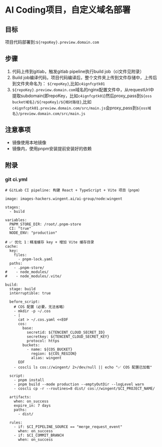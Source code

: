 # AI Coding项目，自定义域名部署

## 目标

项目代码部署到:`${repoKey}.preview.domain.com`



## 步骤

1. 代码上传到gitlab，触发gitlab pipeline执行build job（ci文件见附录）
2. Build job编译代码，项目代码编译后，整个文件夹上传到文件存储中，上传后到文件夹命名为： `${repoKey}`,比如`c4ignfcptk01`
3. `${repoKey}.preview.domain.com`域名的nginx配置文件中，从requestUrl中提取subdomain(即repoKey，比如`c4ignfcptk01`)然后proxy_pass到`${oss bucket域名}/${repoKey}/${相对路径}`,比如`c4ignfcptk01.preview.domain.com/src/main.js`会proxy_pass到`${oss域名}/preview.domain.com/src/main.js`



## 注意事项

- 镜像使用本地镜像
- 镜像内，使用pnpm安装提前安装好的依赖



## 附录

### git ci.yml

```
# GitLab CI pipeline: 构建 React + TypeScript + Vite 项目（pnpm）

image: images-hackers.wingent.ai/ai-group/node:wingent

stages:
  - build

variables:
  PNPM_STORE_DIR: /root/.pnpm-store
  CI: "true" 
  NODE_ENV: "production"

# ✅ 优化 1：精准缓存 key + 增加 Vite 缓存目录
cache:
  key:
    files:
      - pnpm-lock.yaml
  paths:
    - .pnpm-store/
#    - node_modules/
#    - node_modules/.vite/

build:
  stage: build
  interruptible: true

  before_script:
    # COS 配置（必要，无法省略）
    - mkdir -p ~/.cos
    - |
      cat > ~/.cos.yaml <<EOF
      cos:
        base:
          secretid: ${TENCENT_CLOUD_SECRET_ID}
          secretkey: ${TENCENT_CLOUD_SECRET_KEY}
          protocol: https
        buckets:
          - name: ${COS_BUCKET}
            region: ${COS_REGION}
            alias: wingent
      EOF
    - coscli ls cos://wingent/ 2>/dev/null || echo "✅ COS 配置已加载"

  script:
    - pnpm install
    - pnpm build --mode production --emptyOutDir --logLevel warn
    - coscli cp -r --routines=8 dist/ cos://wingent/$CI_PROJECT_NAME/

  artifacts:
    when: on_success
    expire_in: 7 days
    paths:
      - dist/

  rules:
    - if: $CI_PIPELINE_SOURCE == "merge_request_event"
      when: on_success
    - if: $CI_COMMIT_BRANCH
      when: on_success
```

